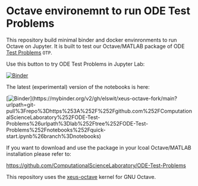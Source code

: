 # Octave environemnt to run ODE Test Problems 

This repository build minimal binder and docker envinronments to run Octave on Jupyter. It is built to test our Octave/MATLAB package of ODE [Test Problems](https://github.com/ComputationalScienceLaboratory/ODE-Test-Problems) `OTP`. 

Use this button to try ODE Test Problems in Jupyter Lab: 

[![Binder](https://mybinder.org/badge_logo.svg)](https://mybinder.org/v2/gh/elswit/xeus-octave-fork.git/main?urlpath=git-pull%3Frepo%3Dhttps%253A%252F%252Fgithub.com%252FComputationalScienceLaboratory%252FODE-Test-Problems%26urlpath%3Dlab%252Ftree%252FODE-Test-Problems%252Fnotebooks%252Fquick-start.ipynb)

The latest (experimental) version of the notebooks is here:

[![Binder]([https://mybinder.org/badge_logo.svg](https://mybinder.org/static/logo.svg))](https://mybinder.org/v2/gh/elswit/xeus-octave-fork/main?urlpath=git-pull%3Frepo%3Dhttps%253A%252F%252Fgithub.com%252FComputationalScienceLaboratory%252FODE-Test-Problems%26urlpath%3Dlab%252Ftree%252FODE-Test-Problems%252Fnotebooks%252Fquick-start.ipynb%26branch%3Dnotebooks)



If you want to download and use the package in your lcoal Octave/MATLAB installation please refer to:

https://github.com/ComputationalScienceLaboratory/ODE-Test-Problems

This repository uses the [xeus-octave](https://github.com/jupyter-xeus/xeus-octave) kernel for GNU Octave.


